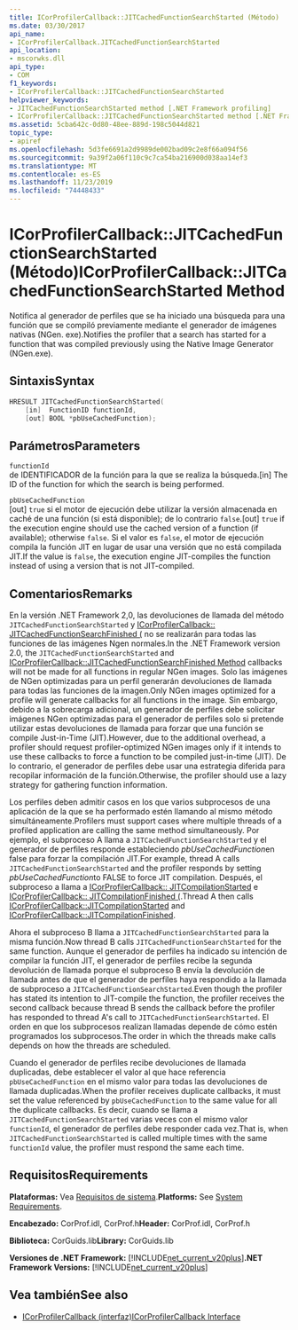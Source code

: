 ```yaml
---
title: ICorProfilerCallback::JITCachedFunctionSearchStarted (Método)
ms.date: 03/30/2017
api_name:
- ICorProfilerCallback.JITCachedFunctionSearchStarted
api_location:
- mscorwks.dll
api_type:
- COM
f1_keywords:
- ICorProfilerCallback::JITCachedFunctionSearchStarted
helpviewer_keywords:
- JITCachedFunctionSearchStarted method [.NET Framework profiling]
- ICorProfilerCallback::JITCachedFunctionSearchStarted method [.NET Framework profiling]
ms.assetid: 5cba642c-0d80-48ee-889d-198c5044d821
topic_type:
- apiref
ms.openlocfilehash: 5d3fe6691a2d9989de002bad09c2e8f66a094f56
ms.sourcegitcommit: 9a39f2a06f110c9c7ca54ba216900d038aa14ef3
ms.translationtype: MT
ms.contentlocale: es-ES
ms.lasthandoff: 11/23/2019
ms.locfileid: "74448433"
---
```

# <a name="icorprofilercallbackjitcachedfunctionsearchstarted-method"></a><span data-ttu-id="f7ab9-102">ICorProfilerCallback::JITCachedFunctionSearchStarted (Método)</span><span class="sxs-lookup"><span data-stu-id="f7ab9-102">ICorProfilerCallback::JITCachedFunctionSearchStarted Method</span></span>
<span data-ttu-id="f7ab9-103">Notifica al generador de perfiles que se ha iniciado una búsqueda para una función que se compiló previamente mediante el generador de imágenes nativas (NGen. exe).</span><span class="sxs-lookup"><span data-stu-id="f7ab9-103">Notifies the profiler that a search has started for a function that was compiled previously using the Native Image Generator (NGen.exe).</span></span>  
  
## <a name="syntax"></a><span data-ttu-id="f7ab9-104">Sintaxis</span><span class="sxs-lookup"><span data-stu-id="f7ab9-104">Syntax</span></span>  
  
```cpp  
HRESULT JITCachedFunctionSearchStarted(  
    [in]  FunctionID functionId,  
    [out] BOOL *pbUseCachedFunction);  
```  
  
## <a name="parameters"></a><span data-ttu-id="f7ab9-105">Parámetros</span><span class="sxs-lookup"><span data-stu-id="f7ab9-105">Parameters</span></span>  
 `functionId`  
 <span data-ttu-id="f7ab9-106">de IDENTIFICADOR de la función para la que se realiza la búsqueda.</span><span class="sxs-lookup"><span data-stu-id="f7ab9-106">[in] The ID of the function for which the search is being performed.</span></span>  
  
 `pbUseCachedFunction`  
 <span data-ttu-id="f7ab9-107">[out] `true` si el motor de ejecución debe utilizar la versión almacenada en caché de una función (si está disponible); de lo contrario `false`.</span><span class="sxs-lookup"><span data-stu-id="f7ab9-107">[out] `true` if the execution engine should use the cached version of a function (if available); otherwise `false`.</span></span> <span data-ttu-id="f7ab9-108">Si el valor es `false`, el motor de ejecución compila la función JIT en lugar de usar una versión que no está compilada JIT.</span><span class="sxs-lookup"><span data-stu-id="f7ab9-108">If the value is `false`, the execution engine JIT-compiles the function instead of using a version that is not JIT-compiled.</span></span>  
  
## <a name="remarks"></a><span data-ttu-id="f7ab9-109">Comentarios</span><span class="sxs-lookup"><span data-stu-id="f7ab9-109">Remarks</span></span>  
 <span data-ttu-id="f7ab9-110">En la versión .NET Framework 2,0, las devoluciones de llamada del método `JITCachedFunctionSearchStarted` y [ICorProfilerCallback:: JITCachedFunctionSearchFinished (](../../../../docs/framework/unmanaged-api/profiling/icorprofilercallback-jitcachedfunctionsearchfinished-method.md) no se realizarán para todas las funciones de las imágenes Ngen normales.</span><span class="sxs-lookup"><span data-stu-id="f7ab9-110">In the .NET Framework version 2.0, the `JITCachedFunctionSearchStarted` and [ICorProfilerCallback::JITCachedFunctionSearchFinished Method](../../../../docs/framework/unmanaged-api/profiling/icorprofilercallback-jitcachedfunctionsearchfinished-method.md) callbacks will not be made for all functions in regular NGen images.</span></span> <span data-ttu-id="f7ab9-111">Solo las imágenes de NGen optimizadas para un perfil generarán devoluciones de llamada para todas las funciones de la imagen.</span><span class="sxs-lookup"><span data-stu-id="f7ab9-111">Only NGen images optimized for a profile will generate callbacks for all functions in the image.</span></span> <span data-ttu-id="f7ab9-112">Sin embargo, debido a la sobrecarga adicional, un generador de perfiles debe solicitar imágenes NGen optimizadas para el generador de perfiles solo si pretende utilizar estas devoluciones de llamada para forzar que una función se compile Just-in-Time (JIT).</span><span class="sxs-lookup"><span data-stu-id="f7ab9-112">However, due to the additional overhead, a profiler should request profiler-optimized NGen images only if it intends to use these callbacks to force a function to be compiled just-in-time (JIT).</span></span> <span data-ttu-id="f7ab9-113">De lo contrario, el generador de perfiles debe usar una estrategia diferida para recopilar información de la función.</span><span class="sxs-lookup"><span data-stu-id="f7ab9-113">Otherwise, the profiler should use a lazy strategy for gathering function information.</span></span>  
  
 <span data-ttu-id="f7ab9-114">Los perfiles deben admitir casos en los que varios subprocesos de una aplicación de la que se ha performado estén llamando al mismo método simultáneamente.</span><span class="sxs-lookup"><span data-stu-id="f7ab9-114">Profilers must support cases where multiple threads of a profiled application are calling the same method simultaneously.</span></span> <span data-ttu-id="f7ab9-115">Por ejemplo, el subproceso A llama a `JITCachedFunctionSearchStarted` y el generador de perfiles responde estableciendo *pbUseCachedFunction*en false para forzar la compilación JIT.</span><span class="sxs-lookup"><span data-stu-id="f7ab9-115">For example, thread A calls `JITCachedFunctionSearchStarted` and the profiler responds by setting *pbUseCachedFunction*to FALSE to force JIT compilation.</span></span> <span data-ttu-id="f7ab9-116">Después, el subproceso a llama a [ICorProfilerCallback:: JITCompilationStarted](../../../../docs/framework/unmanaged-api/profiling/icorprofilercallback-jitcompilationstarted-method.md) e [ICorProfilerCallback:: JITCompilationFinished (](../../../../docs/framework/unmanaged-api/profiling/icorprofilercallback-jitcompilationfinished-method.md).</span><span class="sxs-lookup"><span data-stu-id="f7ab9-116">Thread A then calls [ICorProfilerCallback::JITCompilationStarted](../../../../docs/framework/unmanaged-api/profiling/icorprofilercallback-jitcompilationstarted-method.md) and [ICorProfilerCallback::JITCompilationFinished](../../../../docs/framework/unmanaged-api/profiling/icorprofilercallback-jitcompilationfinished-method.md).</span></span>  
  
 <span data-ttu-id="f7ab9-117">Ahora el subproceso B llama a `JITCachedFunctionSearchStarted` para la misma función.</span><span class="sxs-lookup"><span data-stu-id="f7ab9-117">Now thread B calls `JITCachedFunctionSearchStarted` for the same function.</span></span> <span data-ttu-id="f7ab9-118">Aunque el generador de perfiles ha indicado su intención de compilar la función JIT, el generador de perfiles recibe la segunda devolución de llamada porque el subproceso B envía la devolución de llamada antes de que el generador de perfiles haya respondido a la llamada de subproceso a `JITCachedFunctionSearchStarted`.</span><span class="sxs-lookup"><span data-stu-id="f7ab9-118">Even though the profiler has stated its intention to JIT-compile the function, the profiler receives the second callback because thread B sends the callback before the profiler has responded to thread A's call to `JITCachedFunctionSearchStarted`.</span></span> <span data-ttu-id="f7ab9-119">El orden en que los subprocesos realizan llamadas depende de cómo estén programados los subprocesos.</span><span class="sxs-lookup"><span data-stu-id="f7ab9-119">The order in which the threads make calls depends on how the threads are scheduled.</span></span>  
  
 <span data-ttu-id="f7ab9-120">Cuando el generador de perfiles recibe devoluciones de llamada duplicadas, debe establecer el valor al que hace referencia `pbUseCachedFunction` en el mismo valor para todas las devoluciones de llamada duplicadas.</span><span class="sxs-lookup"><span data-stu-id="f7ab9-120">When the profiler receives duplicate callbacks, it must set the value referenced by `pbUseCachedFunction` to the same value for all the duplicate callbacks.</span></span> <span data-ttu-id="f7ab9-121">Es decir, cuando se llama a `JITCachedFunctionSearchStarted` varias veces con el mismo valor `functionId`, el generador de perfiles debe responder cada vez.</span><span class="sxs-lookup"><span data-stu-id="f7ab9-121">That is, when `JITCachedFunctionSearchStarted` is called multiple times with the same `functionId` value, the profiler must respond the same each time.</span></span>  
  
## <a name="requirements"></a><span data-ttu-id="f7ab9-122">Requisitos</span><span class="sxs-lookup"><span data-stu-id="f7ab9-122">Requirements</span></span>  
 <span data-ttu-id="f7ab9-123">**Plataformas:** Vea [Requisitos de sistema](../../../../docs/framework/get-started/system-requirements.md).</span><span class="sxs-lookup"><span data-stu-id="f7ab9-123">**Platforms:** See [System Requirements](../../../../docs/framework/get-started/system-requirements.md).</span></span>  
  
 <span data-ttu-id="f7ab9-124">**Encabezado:** CorProf.idl, CorProf.h</span><span class="sxs-lookup"><span data-stu-id="f7ab9-124">**Header:** CorProf.idl, CorProf.h</span></span>  
  
 <span data-ttu-id="f7ab9-125">**Biblioteca:** CorGuids.lib</span><span class="sxs-lookup"><span data-stu-id="f7ab9-125">**Library:** CorGuids.lib</span></span>  
  
 <span data-ttu-id="f7ab9-126">**Versiones de .NET Framework:** [!INCLUDE[net_current_v20plus](../../../../includes/net-current-v20plus-md.md)]</span><span class="sxs-lookup"><span data-stu-id="f7ab9-126">**.NET Framework Versions:** [!INCLUDE[net_current_v20plus](../../../../includes/net-current-v20plus-md.md)]</span></span>  
  
## <a name="see-also"></a><span data-ttu-id="f7ab9-127">Vea también</span><span class="sxs-lookup"><span data-stu-id="f7ab9-127">See also</span></span>

- [<span data-ttu-id="f7ab9-128">ICorProfilerCallback (interfaz)</span><span class="sxs-lookup"><span data-stu-id="f7ab9-128">ICorProfilerCallback Interface</span></span>](../../../../docs/framework/unmanaged-api/profiling/icorprofilercallback-interface.md)
